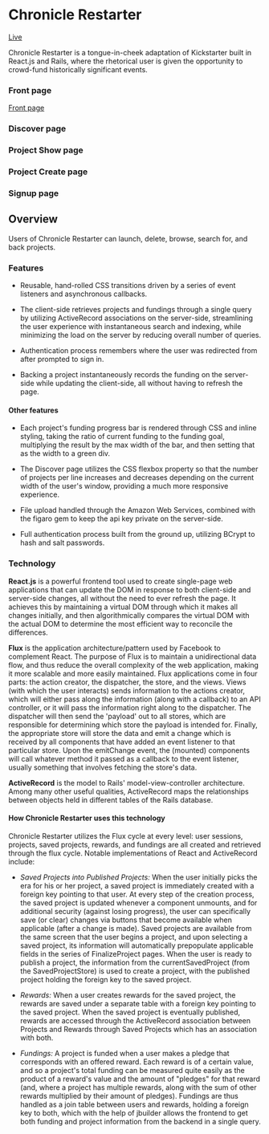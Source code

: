 # Chronicle Restarter

[Live][Live]

[Live]: http://www.chronicle-restarter.com

[Proposal]: docs/PROPOSAL.md

Chronicle Restarter is a tongue-in-cheek adaptation of Kickstarter built in React.js and Rails, where the rhetorical user is given the opportunity to crowd-fund historically significant events.

### Front page

[Front page](docs/readme/front_page.png)

### Discover page

[Discover page]: docs/readme/discover.png

### Project Show page

[Show page]: docs/readme/show.png

### Project Create page

[Create page]: docs/readme/create.png

### Signup page

[Signup page]: docs/readme/sign_up.png

## Overview

Users of Chronicle Restarter can launch, delete, browse, search for, and back projects.

### Features

- Reusable, hand-rolled CSS transitions driven by a series of event listeners and asynchronous callbacks.

[StartProject]: docs/readme/saveProjectGif.gif

- The client-side retrieves projects and fundings through a single query by utilizing ActiveRecord associations on the server-side, streamlining the user experience with instantaneous search and indexing, while minimizing the load on the server by reducing overall number of queries.

[Search]: docs/readme/search.gif

- Authentication process remembers where the user was redirected from after prompted to sign in.

[Auth]: docs/readme/auth.gif

- Backing a project instantaneously records the funding on the server-side while updating the client-side, all without having to refresh the page.

[Funding]: docs/readme/funding.gif

#### Other features

- Each project's funding progress bar is rendered through CSS and inline styling, taking the ratio of current funding to the funding goal, multiplying the result by the max width of the bar, and then setting that as the width to a green div.

- The Discover page utilizes the CSS flexbox property so that the number of projects per line increases and decreases depending on the current width of the user's window, providing a much more responsive experience.

- File upload handled through the Amazon Web Services, combined with the figaro gem to keep the api key private on the server-side.

- Full authentication process built from the ground up, utilizing BCrypt to hash and salt passwords.

### Technology

**React.js** is a powerful frontend tool used to create single-page web applications that can update the DOM in response to both client-side and server-side changes, all without the need to ever refresh the page. It achieves this by maintaining a virtual DOM through which it makes all changes initially, and then algorithmically compares the virtual DOM with the actual DOM to determine the most efficient way to reconcile the differences.

**Flux** is the application architecture/pattern used by Facebook to complement React. The purpose of Flux is to maintain a unidirectional data flow, and thus reduce the overall complexity of the web application, making it more scalable and more easily maintained. Flux applications come in four parts: the action creator, the dispatcher, the store, and the views. Views (with which the user interacts) sends information to the actions creator, which will either pass along the information (along with a callback) to an API controller, or it will pass the information right along to the dispatcher. The dispatcher will then send the 'payload' out to all stores, which are responsible for determining which store the payload is intended for. Finally, the appropriate store will store the data and emit a change which is received by all components that have added an event listener to that particular store. Upon the emitChange event, the (mounted) components will call whatever method it passed as a callback to the event listener, usually something that involves fetching the store's data.

**ActiveRecord** is the model to Rails' model-view-controller architecture. Among many other useful qualities, ActiveRecord maps the relationships between objects held in different tables of the Rails database.

#### How Chronicle Restarter uses this technology

Chronicle Restarter utilizes the Flux cycle at every level: user sessions, projects, saved projects, rewards, and fundings are all created and retrieved through the flux cycle. Notable implementations of React and ActiveRecord include:

- *Saved Projects into Published Projects:* When the user initially picks the era for his or her project, a saved project is immediately created with a foreign key pointing to that user. At every step of the creation process, the saved project is updated whenever a component unmounts, and for additional security (against losing progress), the user can specifically save (or clear) changes via buttons that become available when applicable (after a change is made). Saved projects are available from the same screen that the user begins a project, and upon selecting a saved project, its information will automatically prepopulate applicable fields in the series of FinalizeProject pages. When the user is ready to publish a project, the information from the currentSavedProject (from the SavedProjectStore) is used to create a project, with the published project holding the foreign key to the saved project.

- *Rewards:* When a user creates rewards for the saved project, the rewards are saved under a separate table with a foreign key pointing to the saved project. When the saved project is eventually published, rewards are accessed through the ActiveRecord association between Projects and Rewards through Saved Projects which has an association with both.

- *Fundings:* A project is funded when a user makes a pledge that corresponds with an offered reward. Each reward is of a certain value, and so a project's total funding can be measured quite easily as the product of a reward's value and the amount of "pledges" for that reward (and, where a project has multiple rewards, along with the sum of other rewards multiplied by their amount of pledges). Fundings are thus handled as a join table between users and rewards, holding a foreign key to both, which with the help of jbuilder allows the frontend to get both funding and project information from the backend in a single query.

[Jbuilder]: docs/readme/jbuilder.png
